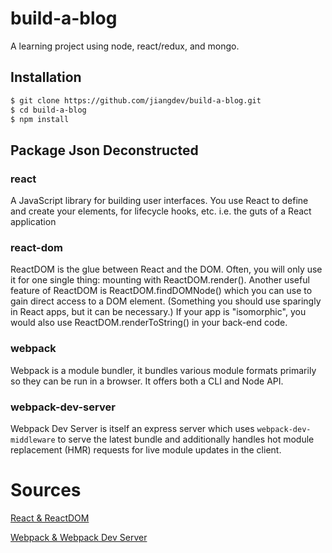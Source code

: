 # build-a-blog
A learning project using node, react/redux, and mongo.

## Installation

```bash
$ git clone https://github.com/jiangdev/build-a-blog.git
$ cd build-a-blog
$ npm install
```

## Package Json Deconstructed

### react
A JavaScript library for building user interfaces. You use React to define and create your elements, for lifecycle hooks, etc. i.e. the guts of a React application

### react-dom
ReactDOM is the glue between React and the DOM. Often, you will only use it for one single thing: mounting with ReactDOM.render(). Another useful feature of ReactDOM is ReactDOM.findDOMNode() which you can use to gain direct access to a DOM element. (Something you should use sparingly in React apps, but it can be necessary.) If your app is "isomorphic", you would also use ReactDOM.renderToString() in your back-end code.

### webpack
Webpack is a module bundler, it bundles various module formats primarily so they can be run in a browser. It offers both a CLI and Node API.

### webpack-dev-server
Webpack Dev Server is itself an express server which uses ```webpack-dev-middleware``` to serve the latest bundle and additionally handles hot module replacement (HMR) requests for live module updates in the client.

# Sources
[React & ReactDOM](https://stackoverflow.com/a/34114665)

[Webpack & Webpack Dev Server](https://stackoverflow.com/a/42354413)

